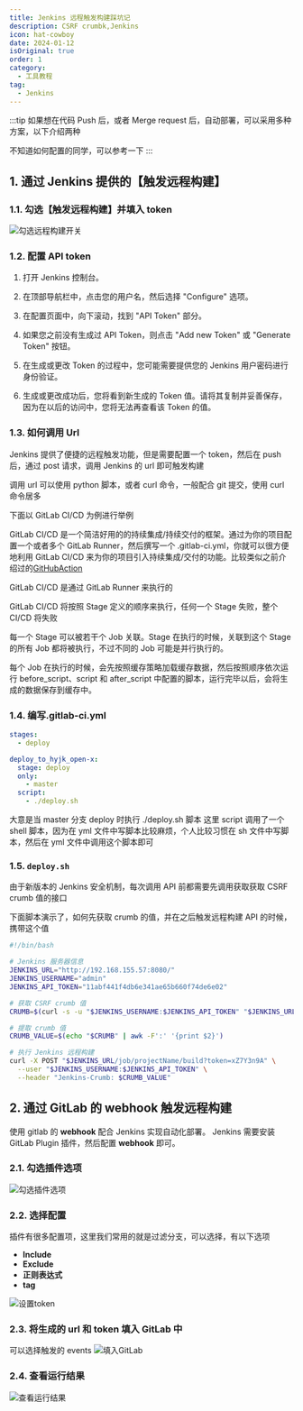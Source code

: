 ```yaml
---
title: Jenkins 远程触发构建踩坑记
description: CSRF crumbk,Jenkins
icon: hat-cowboy
date: 2024-01-12
isOriginal: true
order: 1
category:
  - 工具教程
tag:
  - Jenkins
---
```


:::tip
如果想在代码 Push 后，或者 Merge request 后，自动部署，可以采用多种方案，以下介绍两种

不知道如何配置的同学，可以参考一下
:::

## 1. 通过 Jenkins 提供的【触发远程构建】

### 1.1. 勾选【触发远程构建】并填入 token

![勾选远程构建开关](https://s3.bmp.ovh/imgs/2024/01/12/45009f0747ed807a.png)

### 1.2. 配置 API token

1. 打开 Jenkins 控制台。

2. 在顶部导航栏中，点击您的用户名，然后选择 "Configure" 选项。

3. 在配置页面中，向下滚动，找到 "API Token" 部分。

4. 如果您之前没有生成过 API Token，则点击 "Add new Token" 或 "Generate Token" 按钮。

5. 在生成或更改 Token 的过程中，您可能需要提供您的 Jenkins 用户密码进行身份验证。

6. 生成或更改成功后，您将看到新生成的 Token 值。请将其复制并妥善保存，因为在以后的访问中，您将无法再查看该 Token 的值。

### 1.3. 如何调用 Url

Jenkins 提供了便捷的远程触发功能，但是需要配置一个 token，然后在 push 后，通过 post 请求，调用 Jenkins 的 url 即可触发构建

调用 url 可以使用 python 脚本，或者 curl 命令，一般配合 git 提交，使用 curl 命令居多

下面以 GitLab CI/CD 为例进行举例

GitLab CI/CD 是一个简洁好用的的持续集成/持续交付的框架。通过为你的项目配置一个或者多个 GitLab Runner，然后撰写一个 .gitlab-ci.yml，你就可以很方便地利用 GitLab CI/CD 来为你的项目引入持续集成/交付的功能。比较类似之前介绍过的[GitHubAction](../github/github-action.html)

GitLab CI/CD 是通过 GitLab Runner 来执行的

GitLab CI/CD 将按照 Stage 定义的顺序来执行，任何一个 Stage 失败，整个 CI/CD 将失败

每一个 Stage 可以被若干个 Job 关联。Stage 在执行的时候，关联到这个 Stage 的所有 Job 都将被执行，不过不同的 Job 可能是并行执行的。

每个 Job 在执行的时候，会先按照缓存策略加载缓存数据，然后按照顺序依次运行 before_script、script 和 after_script 中配置的脚本，运行完毕以后，会将生成的数据保存到缓存中。

### 1.4. 编写.gitlab-ci.yml

```yaml
stages:
  - deploy

deploy_to_hyjk_open-x:
  stage: deploy
  only:
    - master
  script:
    - ./deploy.sh
```

大意是当 master 分支 deploy 时执行 ./deploy.sh 脚本
这里 script 调用了一个 shell 脚本，因为在 yml 文件中写脚本比较麻烦，个人比较习惯在 sh 文件中写脚本，然后在 yml 文件中调用这个脚本即可

### 1.5.  `deploy.sh`

由于新版本的 Jenkins 安全机制，每次调用 API 前都需要先调用获取获取 CSRF crumb 值的接口

下面脚本演示了，如何先获取 crumb 的值，并在之后触发远程构建 API 的时候，携带这个值

```sh
#!/bin/bash

# Jenkins 服务器信息
JENKINS_URL="http://192.168.155.57:8080/"
JENKINS_USERNAME="admin"
JENKINS_API_TOKEN="11abf441f4db6e341ae65b660f74de6e02"

# 获取 CSRF crumb 值
CRUMB=$(curl -s -u "$JENKINS_USERNAME:$JENKINS_API_TOKEN" "$JENKINS_URL/crumbIssuer/api/xml?xpath=concat(//crumbRequestField,\":\",//crumb)")

# 提取 crumb 值
CRUMB_VALUE=$(echo "$CRUMB" | awk -F':' '{print $2}')

# 执行 Jenkins 远程构建
curl -X POST "$JENKINS_URL/job/projectName/build?token=xZ7Y3n9A" \
  --user "$JENKINS_USERNAME:$JENKINS_API_TOKEN" \
  --header "Jenkins-Crumb: $CRUMB_VALUE"
```

## 2. 通过 GitLab 的 **webhook** 触发远程构建

使用 gitlab 的 **webhook** 配合 Jenkins 实现自动化部署。
Jenkins 需要安装 GitLab Plugin 插件，然后配置 **webhook** 即可。

### 2.1. 勾选插件选项

![勾选插件选项](https://s3.bmp.ovh/imgs/2024/01/12/fe222283253f58a1.png)

### 2.2. 选择配置

插件有很多配置项，这里我们常用的就是过滤分支，可以选择，有以下选项

- **Include**
- **Exclude**
- **正则表达式**
- **tag**

![设置token](https://s3.bmp.ovh/imgs/2024/01/12/893d0e7b5ca4e1b9.png)

### 2.3. 将生成的 url 和 token 填入 GitLab 中

可以选择触发的 events
![填入GitLab](https://s3.bmp.ovh/imgs/2024/01/12/525dcea85ba7ae20.png)

### 2.4. 查看运行结果

![查看运行结果](https://s3.bmp.ovh/imgs/2024/01/12/b5afe5d3321e17da.png)
